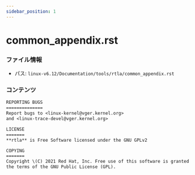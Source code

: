 ```yaml
---
sidebar_position: 1
---
```

# common_appendix.rst

### ファイル情報

- パス: `linux-v6.12/Documentation/tools/rtla/common_appendix.rst`

### コンテンツ

```rst
REPORTING BUGS
==============
Report bugs to <linux-kernel@vger.kernel.org>
and <linux-trace-devel@vger.kernel.org>

LICENSE
=======
**rtla** is Free Software licensed under the GNU GPLv2

COPYING
=======
Copyright \(C) 2021 Red Hat, Inc. Free use of this software is granted under
the terms of the GNU Public License (GPL).

```
